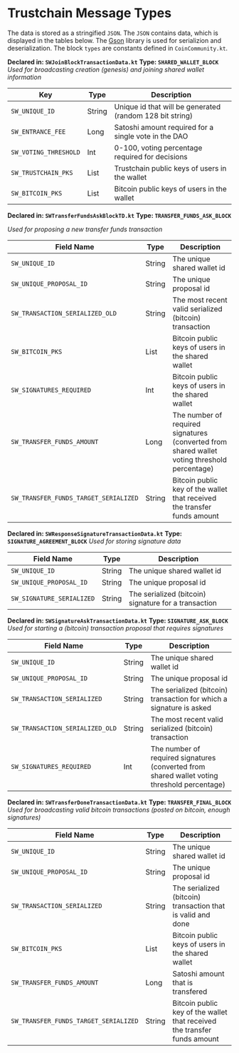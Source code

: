 # Trustchain Message Types

The data is stored as a stringified `JSON`. The `JSON` contains data, which is displayed in the tables below. The [Gson](https://github.com/google/gson) library is used for serializion and deserialization. The block `types` are constants defined in `CoinCommunity.kt`.

**Declared in: `SWJoinBlockTransactionData.kt`**
**Type: `SHARED_WALLET_BLOCK`**
_Used for broadcasting creation (genesis) and joining shared wallet information_

| Key | Type | Description |
| ------ | ----------- | --- |
| `SW_UNIQUE_ID`   | String | Unique id that will be generated (random 128 bit string) |
| `SW_ENTRANCE_FEE` | Long | Satoshi amount required for a single vote in the DAO |
| `SW_VOTING_THRESHOLD`    | Int | 0-100, voting percentage required for decisions |
| `SW_TRUSTCHAIN_PKS`    | List<String> | Trustchain public keys of users in the wallet |
| `SW_BITCOIN_PKS`    | List<String> | Bitcoin public keys of users in the wallet |

**Declared in: `SWTransferFundsAskBlockTD.kt`**
**Type: `TRANSFER_FUNDS_ASK_BLOCK`**

_Used for proposing a new transfer funds transaction_

| Field Name | Type | Description |
| ------ | ----------- | --- |
| `SW_UNIQUE_ID`   | String | The unique shared wallet id |
| `SW_UNIQUE_PROPOSAL_ID` | String | The unique proposal id |
| `SW_TRANSACTION_SERIALIZED_OLD`    | String | The most recent valid serialized (bitcoin) transaction |
| `SW_BITCOIN_PKS`    | List<String> | Bitcoin public keys of users in the shared wallet |
| `SW_SIGNATURES_REQUIRED`    | Int | Bitcoin public keys of users in the shared wallet |
| `SW_TRANSFER_FUNDS_AMOUNT`    | Long | The number of required signatures (converted from shared wallet voting threshold percentage) |
| `SW_TRANSFER_FUNDS_TARGET_SERIALIZED`    | String | Bitcoin public key of the wallet that received the transfer funds amount |

**Declared in: `SWResponseSignatureTransactionData.kt`**
**Type: `SIGNATURE_AGREEMENT_BLOCK`**
_Used for storing signature data_

| Field Name | Type | Description |
| ------ | ----------- | --- |
| `SW_UNIQUE_ID`   | String | The unique shared wallet id |
| `SW_UNIQUE_PROPOSAL_ID` | String | The unique proposal id |
| `SW_SIGNATURE_SERIALIZED`    | String | The serialized (bitcoin) signature for a transaction |

**Declared in: `SWSignatureAskTransactionData.kt`**
**Type: `SIGNATURE_ASK_BLOCK`**
_Used for starting a (bitcoin) transaction proposal that requires signatures_

| Field Name | Type | Description |
| ------ | ----------- | --- |
| `SW_UNIQUE_ID`   | String | The unique shared wallet id |
| `SW_UNIQUE_PROPOSAL_ID` | String | The unique proposal id |
| `SW_TRANSACTION_SERIALIZED`    | String | The serialized (bitcoin) transaction for which a signature is asked |
| `SW_TRANSACTION_SERIALIZED_OLD`    | String | The most recent valid serialized (bitcoin) transaction |
| `SW_SIGNATURES_REQUIRED`    | Int | The number of required signatures (converted from shared wallet voting threshold percentage) |

**Declared in: `SWTransferDoneTransactionData.kt`**
**Type: `TRANSFER_FINAL_BLOCK`**
_Used for broadcasting valid bitcoin transactions (posted on bitcoin, enough signatures)_

| Field Name | Type | Description |
| ------ | ----------- | --- |
| `SW_UNIQUE_ID`   | String | The unique shared wallet id |
| `SW_UNIQUE_PROPOSAL_ID` | String | The unique proposal id |
| `SW_TRANSACTION_SERIALIZED`    | String | The serialized (bitcoin) transaction that is valid and done |
| `SW_BITCOIN_PKS`    | List<String> | Bitcoin public keys of users in the shared wallet |
| `SW_TRANSFER_FUNDS_AMOUNT`    | Long | Satoshi amount that is transfered |
| `SW_TRANSFER_FUNDS_TARGET_SERIALIZED`    | String | Bitcoin public key of the wallet that received the transfer funds amount |
